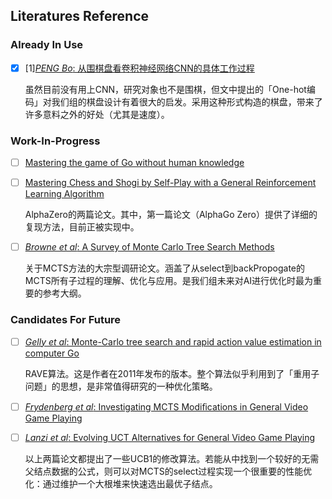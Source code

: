 ## Literatures Reference

### Already In Use

- [x] \[1\][*PENG Bo*: 从围棋盘看卷积神经网络CNN的具体工作过程](https://zhuanlan.zhihu.com/p/25345778)

  虽然目前没有用上CNN，研究对象也不是围棋，但文中提出的「One-hot编码」对我们组的棋盘设计有着很大的启发。采用这种形式构造的棋盘，带来了许多意料之外的好处（尤其是速度）。

### Work-In-Progress

- [ ] [Mastering the game of Go without human knowledge](https://www.gwern.net/docs/rl/2017-silver.pdf)

- [ ] [Mastering Chess and Shogi by Self-Play with a General Reinforcement Learning Algorithm](https://arxiv.org/pdf/1712.01815.pdf?utm_source=utkukhraman)

  AlphaZero的两篇论文。其中，第一篇论文（AlphaGo Zero）提供了详细的复现方法，目前正被实现中。


- [ ] [*Browne et al*: A Survey of Monte Carlo Tree Search Methods](http://mcts.ai/pubs/mcts-survey-master.pdf)

  关于MCTS方法的大宗型调研论文。涵盖了从select到backPropogate的MCTS所有子过程的理解、优化与应用。是我们组未来对AI进行优化时最为重要的参考大纲。

### Candidates For Future

- [ ] [*Gelly et al*: Monte-Carlo tree search and rapid action value estimation in computer Go](http://www.ics.uci.edu/~dechter/courses/ics-295/winter-2018/papers/mcts-gelly-silver.pdf)

  RAVE算法。这是作者在2011年发布的版本。整个算法似乎利用到了「重用子问题」的思想，是非常值得研究的一种优化策略。

- [ ] [*Frydenberg et al*: Investigating MCTS Modiﬁcations in General Video Game Playing]()

- [ ] [*Lanzi et al*: Evolving UCT Alternatives for General Video Game Playing](https://www.politesi.polimi.it/bitstream/10589/133902/3/tesi.pdf)

  以上两篇论文都提出了一些UCB1的修改算法。若能从中找到一个较好的无需父结点数据的公式，则可以对MCTS的select过程实现一个很重要的性能优化：通过维护一个大根堆来快速选出最优子结点。